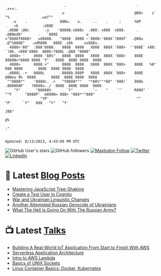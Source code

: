 ```

                           _                                .       .x+=:.
                          u                                @88>    z`    ^%              .uef^"
   .u    .               88Nu.   u.     ..    .     :      %8P        .   <k           :d88E
 .d88B :@8c       .u    '88888.o888c  .888: x888  x888.     .       .@8Ned8"       .   `888E             u
="8888f8888r   ud8888.   ^8888  8888 ~`8888~'888X`?888f`  .@88u   .@^%8888"   .udR88N   888E .z8k     us888u.
  4888>'88"  :888'8888.   8888  8888   X888  888X '888>  ''888E` x88:  `)8b. <888'888k  888E~?888L .@88 "8888"
  4888> '    d888 '88%"   8888  8888   X888  888X '888>    888E  8888N=*8888 9888 'Y"   888E  888E 9888  9888
  4888>      8888.+"      8888  8888   X888  888X '888>    888E   %8"    R88 9888       888E  888E 9888  9888
 .d888L .+   8888L       .8888b.888P   X888  888X '888>    888E    @8Wou 9%  9888       888E  888E 9888  9888
 ^"8888*"    '8888c. .+   ^Y8888*""   "*88%""*88" '888!`   888&  .888888P`   ?8888u../  888E  888E 9888  9888
    "Y"       "88888%       `Y"         `~    "    `"`     R888" `   ^"F      "8888P'  m888N= 888> "888*""888"
                "YP'                                        ""                  "P'     `Y"   888   ^Y"   ^Y'
                                                                                             J88"
                                                                                             @%
                                                                                           :"


Updated: 8/13/2023, 4:43:09 PM UTC
```

![GitHub User's stars](https://img.shields.io/github/stars/revmischa?style=for-the-badge&logoColor=white&color=1CA2F1&logo=github)
![GitHub followers](https://img.shields.io/github/followers/revmischa?style=for-the-badge&logo=github&logoColor=white&color=1CA2F1)
[![Mastodon Follow](https://img.shields.io/mastodon/follow/109363545522402223?domain=https%3A%2F%2Fvhspace.social&label=Mastodon&logoColor=white&logo=mastodon&color=1CA2F1&style=for-the-badge)](https://vhspace.social/@mvs)
[![Twitter](https://img.shields.io/badge/Twitter-Profile-informational?style=for-the-badge&logo=twitter&logoColor=white&color=1CA2F1)](https://twitter.com/spiegelmock)
[![LinkedIn](https://img.shields.io/badge/LinkedIn-Profile-informational?style=for-the-badge&logo=linkedin&logoColor=white&color=0D76A8)](https://www.linkedin.com/in/spiegelmock/)



# 📩 Latest [Blog Posts](https://spiegelmock.com)
<!-- BLOG-POST-LIST:START -->
- [Mastering JavaScript Tree-Shaking](https://spiegelmock.com/2023/04/02/mastering-javascript-tree-shaking/)
- [Create a Test User in Cognito](https://spiegelmock.com/2023/01/16/create-a-test-user-in-cognito/)
- [War and Ukrainian Linguistic Changes](https://spiegelmock.com/2022/05/01/war-and-ukrainian-linguistic-changes/)
- [Another Attempted Russian Genocide of Ukrainians](https://spiegelmock.com/2022/03/20/another-attempted-russian-genocide-of-ukrainians/)
- [What The Hell Is Going On With The Russian Army?](https://spiegelmock.com/2022/02/27/hilarious-hijinks-and-highlights-from-the-russia-ukraine-war/)
<!-- BLOG-POST-LIST:END -->

# 📺 Latest [Talks](https://github.com/revmischa/talks)
- [Building A Real-World IoT Application From Start to Finish With AWS](https://www.youtube.com/watch?v=vJ4Gjn0Bmi0)
- [Serverless Application Architecture](https://www.youtube.com/watch?v=rXPwLZJ9l2M)
- [Intro to AWS Lambda](https://www.youtube.com/watch?v=bGzty_IUDP0)
- [Basics of UNIX Sockets](https://www.youtube.com/watch?v=8TGV4zcd9k4)
- [Linux Container Basics: Docker, Kubernetes](https://www.youtube.com/watch?v=3f5wWYLWOtQ)
